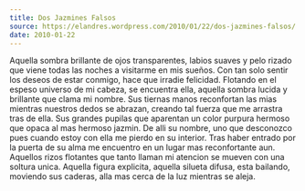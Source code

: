 ```yaml
---
title: Dos Jazmines Falsos
source: https://elandres.wordpress.com/2010/01/22/dos-jazmines-falsos/
date: 2010-01-22
---
```


Aquella sombra brillante de ojos transparentes, labios suaves y pelo rizado que viene todas las noches a visitarme en mis sueños. Con tan solo sentir los deseos de estar conmigo, hace que irradie felicidad. Flotando en el espeso universo de mi cabeza, se encuentra ella, aquella sombra lucida y brillante que clama mi nombre. Sus tiernas manos reconfortan las mias mientras nuestros dedos se abrazan, creando tal fuerza que me arrastra tras de ella. Sus grandes pupilas que aparentan un color purpura hermoso que opaca al mas hermoso jazmin. De alli su nombre, uno que desconozco pues cuando estoy con ella me pierdo en su interior. Tras haber entrado por la puerta de su alma me encuentro en un lugar mas reconfortante aun. Aquellos rizos flotantes que tanto llaman mi atencion se mueven con una soltura unica. Aquella figura explicita, aquella silueta difusa, esta bailando, moviendo sus caderas, alla mas cerca de la luz mientras se aleja.
